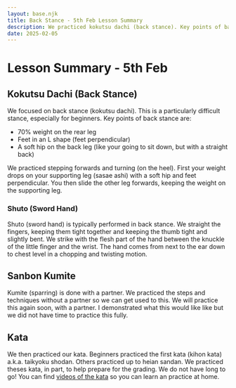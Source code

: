 ```yaml
---
layout: base.njk
title: Back Stance - 5th Feb Lesson Summary
description: We practiced kokutsu dachi (back stance). Key points of back stance include the L shape, 70% weight on the back leg and s soft hip.
date: 2025-02-05
---
```

# Lesson Summary - 5th Feb
## Kokutsu Dachi (Back Stance)
We focused on back stance (kokutsu dachi). This is a particularly difficult stance, especially for beginners. Key points of back stance are:

* 70% weight on the rear leg
* Feet in an L shape (feet perpendicular)
* A soft hip on the back leg (like your going to sit down, but with a straight back)

We practiced stepping forwards and turning (on the heel). First your weight drops on your supporting leg (sasae ashi) with a soft hip and feet perpendicular. You then slide the other leg forwards, keeping the weight on the supporting leg.

### Shuto (Sword Hand)
Shuto (sword hand) is typically performed in back stance. We straight the fingers, keeping them tight together and keeping the thumb tight and slightly bent. We strike with the flesh part of the hand between the knuckle of the little finger and the wrist. The hand comes from next to the ear down to chest level in a chopping and twisting motion.

## Sanbon Kumite
Kumite (sparring) is done with a partner. We practiced the steps and techniques without a partner so we can get used to this. We will practice this again soon, with a partner. I demonstrated what this would like like but we did not have time to practice this fully.

## Kata

We then practiced our kata. Beginners practiced the first kata (kihon kata) a.k.a. taikyoku shodan. Others practiced up to heian sandan. We practiced theses kata, in part, to help prepare for the grading. We do not have long to go! You can find [videos of the kata](/kata/heian/) so you can learn an practice at home.

